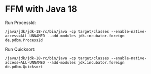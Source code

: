 # FFM with Java 18


Run ProcessId:

```
/java/jdk/jdk-18-rc/bin/java -cp target/classes --enable-native-access=ALL-UNNAMED --add-modules jdk.incubator.foreign de.pdbm.ProcessId
```

Run Quicksort:

```
/java/jdk/jdk-18-rc/bin/java -cp target/classes --enable-native-access=ALL-UNNAMED --add-modules jdk.incubator.foreign de.pdbm.Quicksort
```


